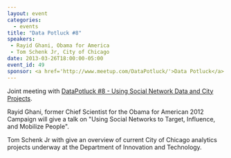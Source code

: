 ```yaml
---
layout: event
categories: 
  - events
title: "Data Potluck #8"
speakers: 
 - Rayid Ghani, Obama for America
 - Tom Schenk Jr, City of Chicago
date: 2013-03-26T18:00:00-05:00
event_id: 49
sponsor: <a href='http://www.meetup.com/DataPotluck/'>Data Potluck</a>
---
```


Joint meeting with [DataPotluck #8 - Using Social Network Data and City Projects](http://www.meetup.com/DataPotluck/events/110102712/).

Rayid Ghani, former Chief Scientist for the Obama for American 2012 Campaign will give a talk on "Using Social Networks to Target, Influence, and Mobilize People".

Tom Schenk Jr with give an overview of current City of Chicago analytics projects underway at the Department of Innovation and Technology.